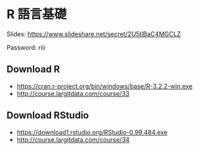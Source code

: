 # R 語言基礎

Slides:
https://www.slideshare.net/secret/2U5tlBaC4MGCLZ

Password:
riii

## Download R
- https://cran.r-project.org/bin/windows/base/R-3.2.2-win.exe
- http://course.largitdata.com/course/33

## Download RStudio
- https://download1.rstudio.org/RStudio-0.99.484.exe
- http://course.largitdata.com/course/34